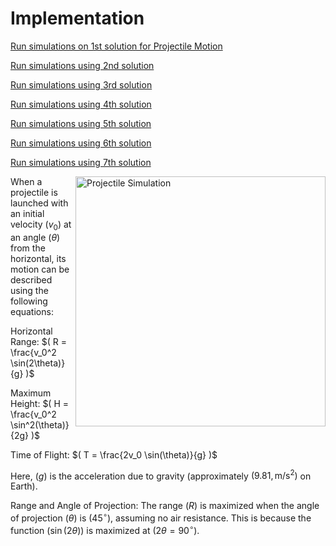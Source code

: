 # Implementation

[Run simulations on 1st solution for Projectile Motion](https://mg-2025p03.github.io/physics/Physics/1%20Mechanics/pSimulation2.html)

[Run simulations using 2nd solution](https://mg-2025p03.github.io/physics/Physics/1%20Mechanics/pNewAngle.html)

[Run simulations using 3rd solution](https://mg-2025p03.github.io/physics/Physics/1%20Mechanics/pNewAngle2.html)

[Run simulations using 4th solution](https://mg-2025p03.github.io/physics/Physics/1%20Mechanics/pNewAngle3.html)

[Run simulations using 5th solution](https://mg-2025p03.github.io/physics/Physics/1%20Mechanics/pNewAngle4.html)

[Run simulations using 6th solution](https://mg-2025p03.github.io/physics/Physics/1%20Mechanics/pNewAngle5.html)

[Run simulations using 7th solution](https://mg-2025p03.github.io/physics/Physics/1%20Mechanics/pNewAngle6.html)

<img align="right" src="https://mg-2025p03.github.io/physics/_pics/pSimulation.png" alt="Projectile Simulation" width="400px" height="400px">

When a projectile is launched with an initial velocity $( v_0 )$ at an angle $( \theta )$ from the horizontal, its motion can be described using the following equations:

Horizontal Range: $( R = \frac{v_0^2 \sin(2\theta)}{g} )$

Maximum Height: $( H = \frac{v_0^2 \sin^2(\theta)}{2g} )$

Time of Flight: $( T = \frac{2v_0 \sin(\theta)}{g} )$

Here, $( g )$ is the acceleration due to gravity (approximately $( 9.81 , \text{m/s}^2 )$ on Earth).

Range and Angle of Projection: The range $( R )$ is maximized when the angle of projection $( \theta )$ is $( 45^\circ )$, assuming no air resistance. This is because the function $( \sin(2\theta) )$ is maximized at $( 2\theta = 90^\circ )$.


